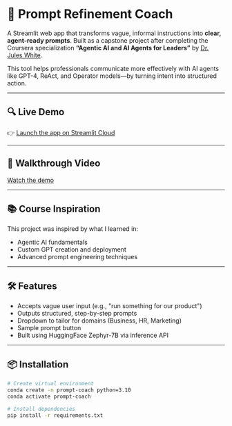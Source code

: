 # 🤖 Prompt Refinement Coach

A Streamlit web app that transforms vague, informal instructions into **clear, agent-ready prompts**. Built as a capstone project after completing the Coursera specialization **“Agentic AI and AI Agents for Leaders”** by [Dr. Jules White](https://www.linkedin.com/in/juleswhite/).

This tool helps professionals communicate more effectively with AI agents like GPT-4, ReAct, and Operator models—by turning intent into structured action.

---

## 🔍 Live Demo
👉 [Launch the app on Streamlit Cloud](https://h2qtrtv3kqcbhjnbxhggmh.streamlit.app/)

---

## 🎥 Walkthrough Video
[Watch the demo](https://loom.com/share/your-video-link)

---

## 📚 Course Inspiration

This project was inspired by what I learned in:
- Agentic AI fundamentals
- Custom GPT creation and deployment
- Advanced prompt engineering techniques

---

## 🛠️ Features

- Accepts vague user input (e.g., "run something for our product")
- Outputs structured, step-by-step prompts
- Dropdown to tailor for domains (Business, HR, Marketing)
- Sample prompt button
- Built using HuggingFace Zephyr-7B via inference API

---

## 📦 Installation

```bash
# Create virtual environment
conda create -n prompt-coach python=3.10
conda activate prompt-coach

# Install dependencies
pip install -r requirements.txt
